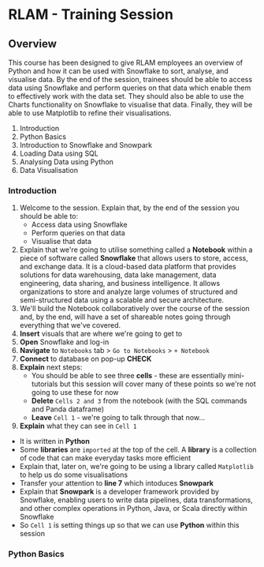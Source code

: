 # RLAM - Training Session

## Overview
This course has been designed to give RLAM employees an overview of Python and how it
can be used with Snowflake to sort, analyse, and visualise data. By the end of the session,
trainees should be able to access data using Snowflake and perform queries on that data
which enable them to effectively work with the data set. They should also be able to use the
Charts functionality on Snowflake to visualise that data. Finally, they will be able to use
Matplotlib to refine their visualisations.

1. Introduction
2. Python Basics
3. Introduction to Snowflake and Snowpark
4. Loading Data using SQL
5. Analysing Data using Python
6. Data Visualisation

### Introduction

1. Welcome to the session. Explain that, by the end of the session you should be able to:
   - Access data using Snowflake
   - Perform queries on that data
   - Visualise that data
2. Explain that we're going to utilise something called a **Notebook** within a piece of software called **Snowflake** that allows users to store, access, and exchange data.
   It is a cloud-based data platform that provides solutions for data warehousing, data lake management, data engineering, data sharing, and business intelligence.
   It allows organizations to store and analyze large volumes of structured and semi-structured data using a scalable and secure architecture.
4. We'll build the Notebook collaboratively over the course of the session and, by the end, will have a set of shareable notes going through everything that we've covered.
5. **Insert** visuals that are where we're going to get to
6. **Open** Snowflake and log-in
7. **Navigate** to `Notebooks` tab > `Go to Notebooks` > `+ Notebook`
8. **Connect** to database on pop-up **CHECK**
9. **Explain** next steps:
   - You should be able to see three **cells** - these are essentially mini-tutorials but this session will cover many of these points so we're not going to use these for now
   - **Delete** `Cells 2 and 3` from the notebook (with the SQL commands and Panda dataframe)
   - **Leave** `Cell 1` - we're going to talk through that now...
10. **Explain** what they can see in `Cell 1`
   - It is written in **Python**
   - Some **libraries** are `imported` at the top of the cell. A **library** is a collection of code that can make everyday tasks more efficient
   - Explain that, later on, we're going to be using a library called `Matplotlib` to help us do some visualisations
   - Transfer your attention to **line 7** which intoduces **Snowpark**
   - Explain that **Snowpark** is a developer framework provided by Snowflake, enabling users to write data pipelines, data transformations, and other complex operations in Python, Java, or Scala directly within Snowflake
   - So `Cell 1` is setting things up so that we can use **Python** within this session

### Python Basics
